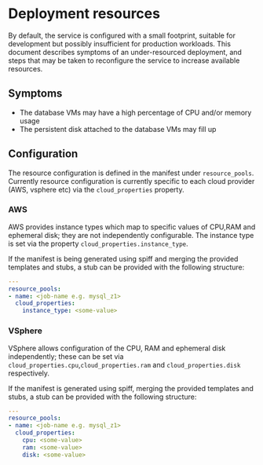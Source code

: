 # Deployment resources

By default, the service is configured with a small footprint, suitable for development but possibly insufficient for production workloads. This document describes symptoms of an under-resourced deployment, and steps that may be taken to reconfigure the service to increase available resources.

## Symptoms

* The database VMs may have a high percentage of CPU and/or memory usage
* The persistent disk attached to the database VMs may fill up

## Configuration

The resource configuration is defined in the manifest under `resource_pools`. Currently resource configuration is currently specific to each cloud provider (AWS, vsphere etc) via the `cloud_properties` property.

### AWS

AWS provides instance types which map to specific values of CPU,RAM and ephemeral disk; they are not independently configurable. The instance type is set via the property `cloud_properties.instance_type`.

If the manifest is being generated using spiff and merging the provided templates and stubs, a stub can be provided with the following structure:

```yml
---
resource_pools:
- name: <job-name e.g. mysql_z1>
  cloud_properties:
    instance_type: <some-value>
```

### VSphere

VSphere allows configuration of the CPU, RAM and ephemeral disk independently; these can be set via `cloud_properties.cpu`,`cloud_properties.ram` and `cloud_properties.disk` respectively.

If the manifest is generated using spiff, merging the provided templates and stubs, a stub can be provided with the following structure:

```yml
---
resource_pools:
- name: <job-name e.g. mysql_z1>
  cloud_properties:
    cpu: <some-value>
    ram: <some-value>
    disk: <some-value>
```

